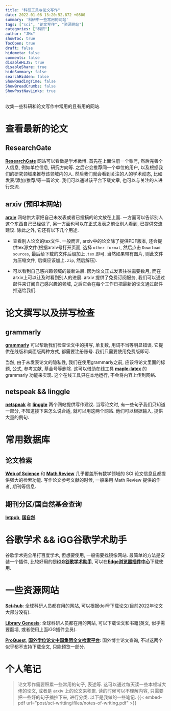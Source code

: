```yaml
---
title: "科研工具与论文写作"
date: 2022-01-08 13:20:52.872 +0800
summary: '科研中一些常用的网站'
tags: ["sci", "论文写作", "资源网站"]
categories: ["科研"]
author: "JMx"
showToc: true
TocOpen: true
draft: false
hidemeta: false
comments: false
disableHLJS: true 
disableShare: true
hideSummary: false
searchHidden: false
ShowReadingTime: false
ShowBreadCrumbs: false
ShowPostNavLinks: true
---
```



收集一些科研和论文写作中常用的且有用的网站.

# 查看最新的论文

## ResearchGate
[**ResearchGate**](https://www.researchgate.net/) 网站可以看做是学术微博. 首先在上面注册一个账号, 然后完善个人信息, 例如单位信息, 研究方向等. 之后它会推荐同一个单位的用户, 以及根据我们的研究领域来推荐该领域内的人.
然后我们就会看到关注的人的学术动态, 比如发表/添加/推荐/等一篇论文. 我们可以通过该平台下载文章, 也可以与关注的人进行交流.


## arxiv (预印本网站)
[**arxiv**](https://arxiv.org) 网站供大家把自己未发表或者已投稿的论文放在上面. 一方面可以告诉别人这个东西自己已经做了, 另一方面也可以在正式发表之前让别人看到, 已提供交流建议. 除此之外, 它还有以下几个用途.

- 查看别人论文的tex文件. 一般而言, arxiv中的论文除了提供PDF版本, 还会提供tex源文件(根据arxiv号打开页面, 选择 ```other format```, 然后点击 ```Download sources```, 最后给下载的文件后缀加上```.tex``` 即可. 当然如果带有图片, 则此文件为压缩文件, 后缀应该加上```.zip```, 然后解压). 


- 可以看到自己感兴趣领域的最新进展. 因为论文正式发表往往需要数月, 而在arxiv上可以让及时看到别人的进展. arxiv 提供了免费订阅服务, 我们可以通过邮件来订阅自己感兴趣的领域, 之后它会在每个工作日把最新的论文通过邮件推送给我们.


# 论文撰写以及拼写检查
## grammarly
[**grammarly**](https://app.grammarly.com/) 可以帮助我们检查论文中的拼写, 单复数, 用词不当等明显错误. 它提供在线版和桌面版两种方式, 都需要注册账号. 我们只需要使用免费版即可. 

当然, 由于未发表论文的隐私性, 我们在使用grammarly之前, 应该将论文里面的标题, 公式, 参考文献, 基金号等删除. 这可以借助在线工具 [**maple-latex**](https://jiandandaoxingfu.gitee.io/maple-latex/) 的 grammarly 功能来实现. 这个在线工具只在本地运行, 不会将内容上传到网络.


## netspeak && linggle
[**netspeak**](https://netspeak.org/) 和 [**linggle**](https://linggle.com/) 两个网站提供写作建议. 当写论文时, 有一些句子我们只知道一部分, 不知道接下来怎么说合适, 就可以用这两个网站. 他们可以根据输入, 提供大量的例句.

# 常用数据库

## 论文检索
[**Web of Science**](https://www.webofscience.com/wos/alldb/basic-search) 和 [**Math Review**](https://mathscinet.ams.org/mathscinet/index.html) 几乎覆盖所有数学领域的 SCI 论文信息且都提供强大的检索功能. 写作论文参考文献的时候, 一般采用 Math Review 提供的作者, 期刊等信息.

## 期刊分区/国自然基金查询
[**letpub**](http://www.letpub.com.cn/index.php?page=journalapp), [**国自然**](http://www.letpub.com.cn/index.php?page=grant).


# 谷歌学术 && iGG谷歌学术助手
谷歌学术完全吊打百度学术, 但想要使用, 一般需要找镜像网站. 最简单的方法是安装一个插件, 比较好用的是[**iGG谷歌学术助手**](https://iguge.xyz/), 可以在[**Edge浏览器插件中心**](https://microsoftedge.microsoft.com/addons/detail/igg%E8%B0%B7%E6%AD%8C%E5%AD%A6%E6%9C%AF%E5%8A%A9%E6%89%8B/mchibleoefileemjfghfejaggonplmmg)下载使用. 

# 一些资源网站
[**Sci-hub**](): 全球科研人员都在用的网站, 可以根据doi号下载论文(目前2022年论文大部分没有).

[**Library Genesis**](https://libgen.li/): 全球科研人员都在用的网站, 可以下载论文和书籍(英文, 似乎需要翻墙, 或者使用上面iGG插件会员).

[**ProQuest**](https://www.proquest.com/), [**国外学位论文中国集团全文检索平台**](https://www.pqdtcn.com/): 
国外博士论文查询, 不过这两个似乎都不支持下载全文, 只能预览一部分.


# 个人笔记
> 论文写作需要积累一些常用的句子, 表述等. 这可以通过每天读一些本领域大佬的论文, 或者是 arxiv 上的论文来积累. 读的时候可以不理解内容, 只需要把一些好的句子摘抄下来, 进行分类. 以下是我做的一些笔记.
> {{< embed-pdf url="post/sci-writting/files/notes-of-writing.pdf" >}} 